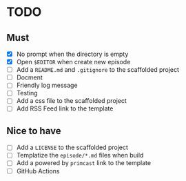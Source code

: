 # TODO

## Must
- [x] No prompt when the directory is empty
- [x] Open `$EDITOR` when create new episode
- [ ] Add a `README.md` and `.gitignore` to the scaffolded project
- [ ] Docment
- [ ] Friendly log message
- [ ] Testing
- [ ] Add a css file to the scaffolded project
- [ ] Add RSS Feed link to the template

## Nice to have
- [ ] Add a `LICENSE` to the scaffolded project
- [ ] Templatize the `episode/*.md` files when build
- [ ] Add a powered by `primcast` link to the template
- [ ] GitHub Actions
